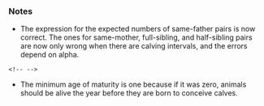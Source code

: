 ### Notes

-   The expression for the expected numbers of same-father pairs is now correct. The ones for same-mother, full-sibling, and half-sibling pairs are now only wrong when there are calving intervals, and the errors depend on alpha.

```{=html}
<!-- -->
```
-   The minimum age of maturity is one because if it was zero, animals should be alive the year before they are born to conceive calves.
